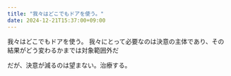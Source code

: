 ```yaml
---
title: "我々はどこでもドアを使う。"
date: 2024-12-21T15:37:00+09:00
---
```

我々はどこでもドアを使う。
我々にとって必要なのは決意の主体であり、その結果がどう変わるかまでは対象範囲外だ

だが、決意が減るのは望まない。治療する。
